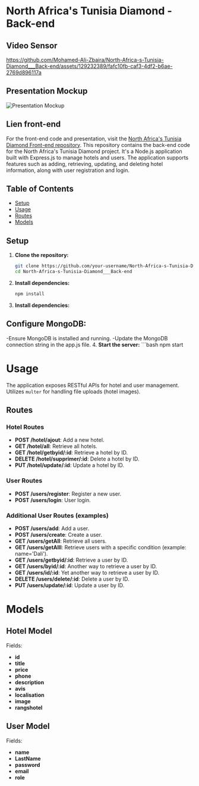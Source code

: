 # North Africa's Tunisia Diamond - Back-end
## Video Sensor
https://github.com/Mohamed-Ali-Zbaira/North-Africa-s-Tunisia-Diamond___Back-end/assets/129232389/fafc10fb-caf3-4df2-b6ae-2769d896117a
## Presentation Mockup

![Presentation Mockup](https://res.cloudinary.com/dkrfmqbj1/image/upload/v1703377769/Capture_d_%C3%A9cran_2023-12-23_230334_xxr80q.png)
## Lien front-end
For the front-end code and presentation, visit the [North Africa's Tunisia Diamond Front-end repository](https://github.com/Mohamed-Ali-Zbaira/North-Africa-s-Tunisia-Diamond___front-end).
This repository contains the back-end code for the North Africa's Tunisia Diamond project. It's a Node.js application built with Express.js to manage hotels and users. The application supports features such as adding, retrieving, updating, and deleting hotel information, along with user registration and login.

## Table of Contents
- [Setup](#setup)
- [Usage](#usage)
- [Routes](#routes)
- [Models](#models)
## Setup

1. **Clone the repository:**
   ```bash
   git clone https://github.com/your-username/North-Africa-s-Tunisia-Diamond___Back-end.git
   cd North-Africa-s-Tunisia-Diamond___Back-end
2. **Install dependencies:**
   ```bash
   npm install
3. **Install dependencies:**
## Configure MongoDB:
-Ensure MongoDB is installed and running.
-Update the MongoDB connection string in the app.js file.
4. **Start the server:**
    ```bash
    npm start
# Usage

The application exposes RESTful APIs for hotel and user management.
Utilizes `multer` for handling file uploads (hotel images).

## Routes

### Hotel Routes

- **POST /hotel/ajout**: Add a new hotel.
- **GET /hotel/all**: Retrieve all hotels.
- **GET /hotel/getbyid/:id**: Retrieve a hotel by ID.
- **DELETE /hotel/supprimer/:id**: Delete a hotel by ID.
- **PUT /hotel/update/:id**: Update a hotel by ID.

### User Routes

- **POST /users/register**: Register a new user.
- **POST /users/login**: User login.

### Additional User Routes (examples)

- **POST /users/add**: Add a user.
- **POST /users/create**: Create a user.
- **GET /users/getAll**: Retrieve all users.
- **GET /users/getAlll**: Retrieve users with a specific condition (example: name='Dali').
- **GET /users/getbyid/:id**: Retrieve a user by ID.
- **GET /users/byid/:id**: Another way to retrieve a user by ID.
- **GET /users/id/:id**: Yet another way to retrieve a user by ID.
- **DELETE /users/delete/:id**: Delete a user by ID.
- **PUT /users/update/:id**: Update a user by ID.
# Models

## Hotel Model

Fields:

- **id**
- **title**
- **price**
- **phone**
- **description**
- **avis**
- **localisation**
- **image**
- **rangshotel**

## User Model

Fields:

- **name**
- **LastName**
- **password**
- **email**
- **role**

